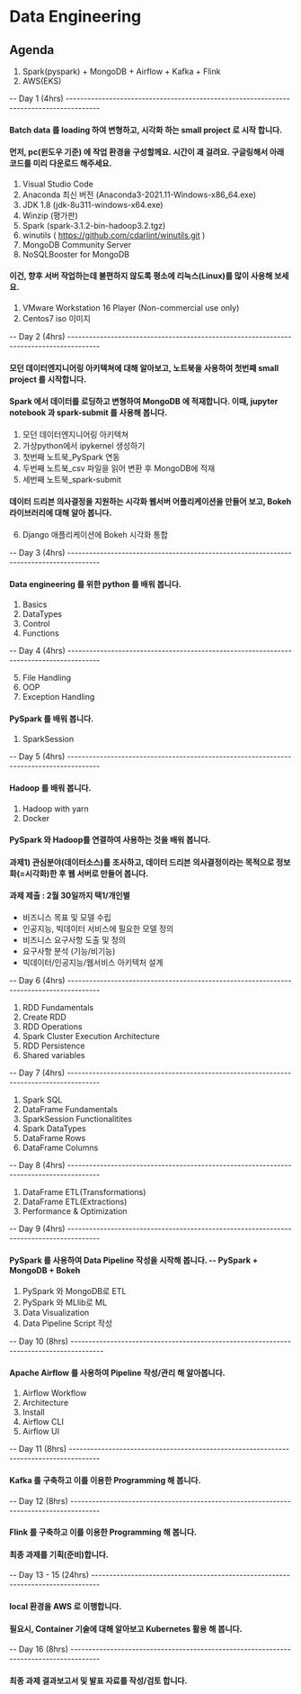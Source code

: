 # Data Engineering
## Agenda
1. Spark(pyspark) + MongoDB + Airflow + Kafka + Flink
2. AWS(EKS)

-- Day 1 (4hrs) ---------------------------------------------------------------------------------------

#### Batch data 를 loading 하여 변형하고, 시각화 하는 small project 로 시작 합니다.
#### 먼저, pc(윈도우 기준) 에 작업 환경을 구성할께요. 시간이 괘 걸려요. 구글링해서 아래 코드를 미리 다운로드 해주세요.

1. Visual Studio Code
2. Anaconda 최신 버전 (Anaconda3-2021.11-Windows-x86_64.exe)
3. JDK 1.8 (jdk-8u311-windows-x64.exe)
4. Winzip (평가판)
5. Spark (spark-3.1.2-bin-hadoop3.2.tgz)
6. winutils ( https://github.com/cdarlint/winutils.git )
7. MongoDB Community Server
8. NoSQLBooster for MongoDB

#### 이건, 향후 서버 작업하는데 불편하지 않도록 평소에 리눅스(Linux)를 많이 사용해 보세요.
1. VMware Workstation 16 Player (Non-commercial use only)
2. Centos7 iso 이미지 

-- Day 2 (4hrs) ---------------------------------------------------------------------------------------

#### 모던 데이터엔지니어링 아키텍쳐에 대해 알아보고, 노트북을 사용하여 첫번째 small project 를 시작합니다.
#### Spark 에서 데이터를 로딩하고 변형하여 MongoDB 에 적재합니다. 이때, jupyter notebook 과 spark-submit 를 사용해 봅니다.
1. 모던 데이터엔지니어링 아키텍쳐
2. 가상python에서 ipykernel 생성하기
3. 첫번째 노트북_PySpark 연동
4. 두번째 노트북_csv 파일을 읽어 변환 후 MongoDB에 적재
5. 세번째 노트북_spark-submit
#### 데이터 드리븐 의사결정을 지원하는 시각화 웹서버 어플리케이션을 만들어 보고, Bokeh 라이브러리에 대해 알아 봅니다.
6. Django 애플리케이션에 Bokeh 시각화 통합

-- Day 3 (4hrs) ---------------------------------------------------------------------------------------

#### Data engineering 를 위한 python 를 배워 봅니다.
1. Basics
2. DataTypes
3. Control
4. Functions

-- Day 4 (4hrs) ---------------------------------------------------------------------------------------

5. File Handling
6. OOP
7. Exception Handling

#### PySpark 를 배워 봅니다.
1. SparkSession

-- Day 5 (4hrs) ---------------------------------------------------------------------------------------
#### Hadoop 를 배워 봅니다.
1. Hadoop with yarn
2. Docker

#### PySpark 와 Hadoop를 연결하여 사용하는 것을 배워 봅니다.

#### 과제1) 관심분야(데이터소스)를 조사하고, 데이터 드리븐 의사결정이라는 목적으로 정보화(=시각화)한 후 웹 서버로 만들어 봅니다.
#### 과제 제출 : 2월 30일까지 택1/개인별
- 비즈니스 목표 및 모델 수립
- 인공지능, 빅데이터 서비스에 필요한 모델 정의
- 비즈니스 요구사항 도출 및 정의
- 요구사항 분석 (기능/비기능)
- 빅데이터/인공지능/웹서비스 아키텍처 설계

-- Day 6 (4hrs) ---------------------------------------------------------------------------------------
1. RDD Fundamentals
2. Create RDD
3. RDD Operations
4. Spark Cluster Execution Architecture
5. RDD Persistence
6. Shared variables

-- Day 7 (4hrs) ---------------------------------------------------------------------------------------
1. Spark SQL
2. DataFrame Fundamentals
3. SparkSession Functionalitites
4. Spark DataTypes
5. DataFrame Rows
6. DataFrame Columns

-- Day 8 (4hrs) ---------------------------------------------------------------------------------------
1. DataFrame ETL(Transformations)
2. DataFrame ETL(Extractions)
3. Performance & Optimization

-- Day 9 (4hrs) ---------------------------------------------------------------------------------------
#### PySpark 를 사용하여 Data Pipeline 작성을 시작해 봅니다. -- PySpark + MongoDB + Bokeh
1. PySpark 와 MongoDB로 ETL
2. PySpark 와 MLlib로 ML
3. Data Visualization
4. Data Pipeline Script 작성

-- Day 10 (8hrs) ---------------------------------------------------------------------------------------
#### Apache Airflow 를 사용하여 Pipeline 작성/관리 해 알아봅니다.
1. Airflow Workflow
2. Architecture
3. Install
4. Airflow CLI
5. Airflow UI

-- Day 11 (8hrs) --------------------------------------------------------------------------------------
#### Kafka 를 구축하고 이를 이용한 Programming 해 봅니다.

-- Day 12 (8hrs) --------------------------------------------------------------------------------------
#### Flink 를 구축하고 이를 이용한 Programming 해 봅니다.
#### 최종 과제를 기획(준비)합니다.

-- Day 13 - 15 (24hrs) --------------------------------------------------------------------------------
#### local 환경을 AWS 로 이행합니다.
#### 필요시, Container 기술에 대해 알아보고 Kubernetes 활용 해 봅니다.


-- Day 16 (8hrs) --------------------------------------------------------------------------------------
#### 최종 과제 결과보고서 및 발표 자료를 작성/검토 합니다.
